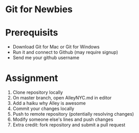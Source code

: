 # Git for Newbies

# Prerequisits
* Download Git for Mac or Git for Windows
* Run it and connect to Github (may require signup)
* Send me your github username

# Assignment
1. Clone repository locally
2. On master branch, open AlleyNYC.md in editor
3. Add a haiku why Alley is awesome
4. Commit your changes locally
5. Push to remote repository (potentially resolving changes)
6. Modify someone else's lines and push changes
7. Extra credit: fork repository and submit a pull request
 
